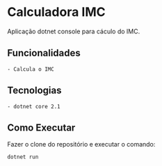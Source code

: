 # Calculadora IMC

Aplicação dotnet console para cáculo do IMC. 

## Funcionalidades

    - Calcula o IMC 
    
## Tecnologias

    - dotnet core 2.1

## Como Executar
    
Fazer o clone do repositório e executar o comando: 

```
dotnet run
```